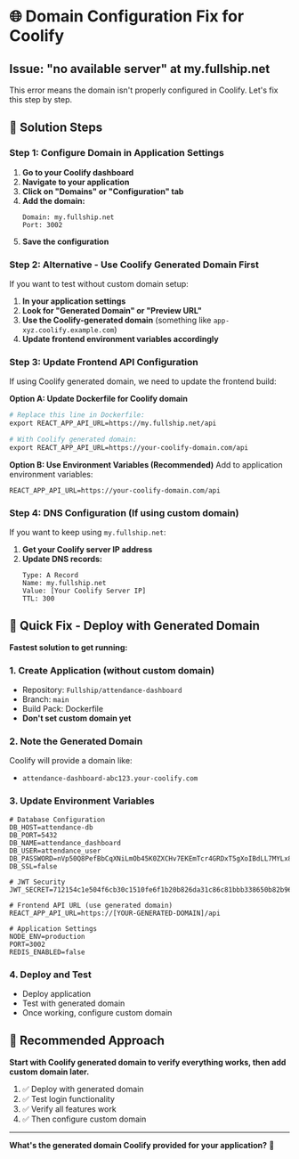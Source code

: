 # 🌐 Domain Configuration Fix for Coolify

## Issue: "no available server" at my.fullship.net

This error means the domain isn't properly configured in Coolify. Let's fix this step by step.

## 🔧 Solution Steps

### Step 1: Configure Domain in Application Settings

1. **Go to your Coolify dashboard**
2. **Navigate to your application**
3. **Click on "Domains" or "Configuration" tab**
4. **Add the domain:**
   ```
   Domain: my.fullship.net
   Port: 3002
   ```
5. **Save the configuration**

### Step 2: Alternative - Use Coolify Generated Domain First

If you want to test without custom domain setup:

1. **In your application settings**
2. **Look for "Generated Domain" or "Preview URL"**
3. **Use the Coolify-generated domain** (something like `app-xyz.coolify.example.com`)
4. **Update frontend environment variables accordingly**

### Step 3: Update Frontend API Configuration

If using Coolify generated domain, we need to update the frontend build:

**Option A: Update Dockerfile for Coolify domain**
```dockerfile
# Replace this line in Dockerfile:
export REACT_APP_API_URL=https://my.fullship.net/api

# With Coolify generated domain:
export REACT_APP_API_URL=https://your-coolify-domain.com/api
```

**Option B: Use Environment Variables (Recommended)**
Add to application environment variables:
```env
REACT_APP_API_URL=https://your-coolify-domain.com/api
```

### Step 4: DNS Configuration (If using custom domain)

If you want to keep using `my.fullship.net`:

1. **Get your Coolify server IP address**
2. **Update DNS records:**
   ```
   Type: A Record
   Name: my.fullship.net
   Value: [Your Coolify Server IP]
   TTL: 300
   ```

## 🚀 Quick Fix - Deploy with Generated Domain

**Fastest solution to get running:**

### 1. Create Application (without custom domain)
- Repository: `Fullship/attendance-dashboard`
- Branch: `main`
- Build Pack: Dockerfile
- **Don't set custom domain yet**

### 2. Note the Generated Domain
Coolify will provide a domain like:
- `attendance-dashboard-abc123.your-coolify.com`

### 3. Update Environment Variables
```env
# Database Configuration
DB_HOST=attendance-db
DB_PORT=5432
DB_NAME=attendance_dashboard
DB_USER=attendance_user
DB_PASSWORD=nVp50Q8PefBbCqXNiLmOb45K0ZXCHv7EKEmTcr4GRDxT5gXoIBdLL7MYLx8PGP19
DB_SSL=false

# JWT Security
JWT_SECRET=712154c1e504f6cb30c1510fe6f1b20b826da31c86c81bbb338650b82b961580a4f69c3bf19ea3ec96dcc6fc8316daf585c6dad3054d88be3e528bf5ec547c72

# Frontend API URL (use generated domain)
REACT_APP_API_URL=https://[YOUR-GENERATED-DOMAIN]/api

# Application Settings
NODE_ENV=production
PORT=3002
REDIS_ENABLED=false
```

### 4. Deploy and Test
- Deploy application
- Test with generated domain
- Once working, configure custom domain

## 🎯 Recommended Approach

**Start with Coolify generated domain to verify everything works, then add custom domain later.**

1. ✅ Deploy with generated domain
2. ✅ Test login functionality
3. ✅ Verify all features work
4. ✅ Then configure custom domain

---

**What's the generated domain Coolify provided for your application?** 🤔
